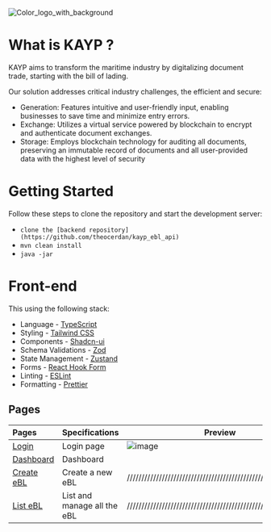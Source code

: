 ![Color_logo_with_background](https://github.com/theocerdan/kayp_ebl_api/assets/117669219/36bba7d8-8489-4d0b-9271-71cb17b976f0)

# What is KAYP ?

KAYP aims to transform the maritime industry by digitalizing document trade, starting with the bill of lading.

Our solution addresses critical industry challenges, the efficient and secure:

- Generation: Features intuitive and user-friendly input, enabling businesses to save time and minimize entry errors.
- Exchange: Utilizes a virtual service powered by blockchain to encrypt and authenticate document exchanges.
- Storage: Employs blockchain technology for auditing all documents, preserving an immutable record of documents and all user-provided data with the highest level of security

# Getting Started
Follow these steps to clone the repository and start the development server:

- `clone the [backend repository](https://github.com/theocerdan/kayp_ebl_api)`
- `mvn clean install`
- `java -jar`

# Front-end
This using the following stack:

- Language - [TypeScript](https://www.typescriptlang.org)
- Styling - [Tailwind CSS](https://tailwindcss.com)
- Components - [Shadcn-ui](https://ui.shadcn.com)
- Schema Validations - [Zod](https://zod.dev)
- State Management - [Zustand](https://zustand-demo.pmnd.rs)
- Forms - [React Hook Form](https://ui.shadcn.com/docs/components/form)
- Linting - [ESLint](https://eslint.org)
- Formatting - [Prettier](https://prettier.io)

## Pages

| Pages                                                                       | Specifications              | Preview
|:----------------------------------------------------------------------------|:----------------------------|------------------------------------------------------------------------------------------------------
| [Login](https://localhost:5173/log-in)                                      | Login page                  | ![image](https://github.com/Atroooo/BPELO/assets/76119301/cbf9f17e-e0a2-463b-b8cd-c1328db440a8)     |
| [Dashboard](https://localhost:5173/)              | Dashboard                   		            |													  |
| [Create eBL](https://localhost:5173/bol/create)    | Create a new eBL            			    | /////////////////////////////////////////////////////////////// |
| [List eBL](https://localhost:5173/bol/list) | List and manage all the eBL 			    | ////////////////////////////////////////////////////////////////
